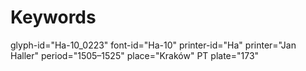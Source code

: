 # Keywords
glyph-id="Ha-10_0223"
font-id="Ha-10"
printer-id="Ha"
printer="Jan Haller"
period="1505–1525"
place="Kraków"
PT plate="173"
